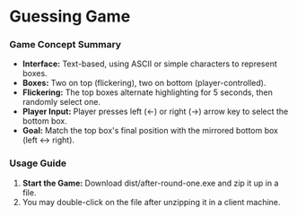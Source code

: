 # Guessing Game
### Game Concept Summary
- **Interface:** Text-based, using ASCII or simple characters to represent boxes.
- **Boxes:** Two on top (flickering), two on bottom (player-controlled).
- **Flickering:** The top boxes alternate highlighting for 5 seconds, then randomly select one.
- **Player Input:** Player presses left (←) or right (→) arrow key to select the bottom box.
- **Goal:** Match the top box's final position with the mirrored bottom box (left ↔ right).
### Usage Guide
1. **Start the Game:** Download dist/after-round-one.exe and zip it up in a file.
2. You may double-click on the file after unzipping it in a client machine.